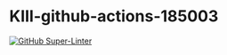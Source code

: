 # KIII-github-actions-185003

[![GitHub Super-Linter](https://github.com/zkarapanceva/KIII-github-actions-185003/workflows/Lint%20Code%20Base/badge.svg)](https://github.com/marketplace/actions/super-linter)
